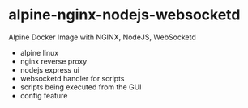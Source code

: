 # alpine-nginx-nodejs-websocketd
Alpine Docker Image with NGINX, NodeJS, WebSocketd

* alpine linux
* nginx reverse proxy
* nodejs express ui
* websocketd handler for scripts
* scripts being executed from the GUI
* config feature
